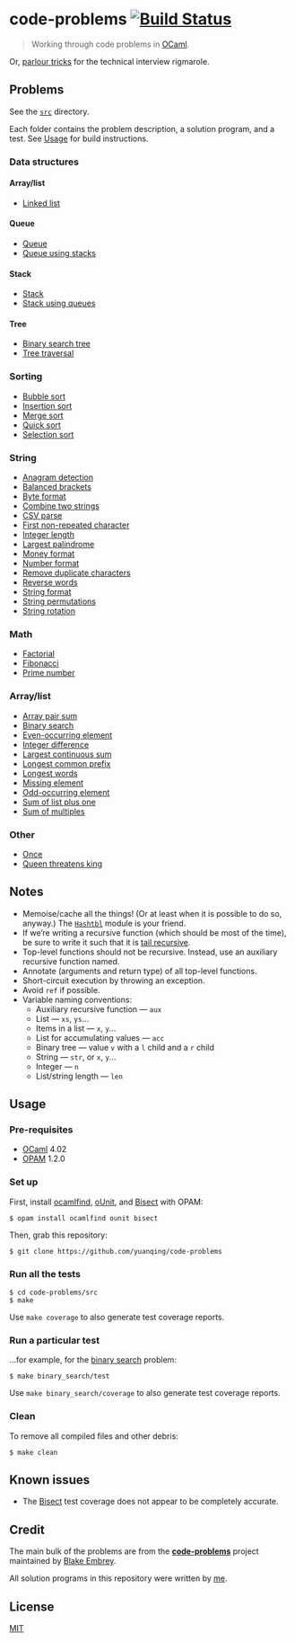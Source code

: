 # code-problems [![Build Status](https://img.shields.io/travis/yuanqing/code-problems.svg?branch=master&style=flat)](https://travis-ci.org/yuanqing/code-problems)

> Working through code problems in [OCaml](https://ocaml.org/).

Or, [parlour tricks](https://signalvnoise.com/posts/3071-why-we-dont-hire-programmers-based-on-puzzles-api-quizzes-math-riddles-or-other-parlor-tricks) for the technical interview rigmarole.

## Problems

See the [`src`](src) directory.

Each folder contains the problem description, a solution program, and a test. See [Usage](#usage) for build instructions.

### Data structures

#### Array/list

- [Linked list](src/linked_list)

#### Queue

- [Queue](src/queue)
- [Queue using stacks](src/queue_using_stacks)

#### Stack

- [Stack](src/stack)
- [Stack using queues](src/stack_using_queues)

#### Tree

- [Binary search tree](src/binary_search_tree)
- [Tree traversal](src/tree_traversal)

### Sorting

- [Bubble sort](src/bubble_sort)
- [Insertion sort](src/insertion_sort)
- [Merge sort](src/merge_sort)
- [Quick sort](src/quick_sort)
- [Selection sort](src/selection_sort)

### String

- [Anagram detection](src/anagram_detection)
- [Balanced brackets](src/balanced_brackets)
- [Byte format](src/byte_format)
- [Combine two strings](src/combine_two_strings)
- [CSV parse](src/csv_parse)
- [First non-repeated character](src/first_non_repeated_character)
- [Integer length](src/integer_length)
- [Largest palindrome](src/largest_palindrome)
- [Money format](src/money_format)
- [Number format](src/number_format)
- [Remove duplicate characters](src/remove_duplicate_characters)
- [Reverse words](src/reverse_words)
- [String format](src/string_format)
- [String permutations](src/string_permutations)
- [String rotation](src/string_rotation)

### Math

- [Factorial](src/factorial)
- [Fibonacci](src/fibonacci)
- [Prime number](src/prime_number)

### Array/list

- [Array pair sum](src/array_pair_sum)
- [Binary search](src/binary_search)
- [Even-occurring element](src/even_occurring_element)
- [Integer difference](src/integer_difference)
- [Largest continuous sum](src/largest_continuous_sum)
- [Longest common prefix](src/longest_common_prefix)
- [Longest words](src/longest_words)
- [Missing element](src/missing_element)
- [Odd-occurring element](src/odd_occurring_element)
- [Sum of list plus one](src/sum_of_list_plus_one)
- [Sum of multiples](src/sum_of_multiples)

### Other

- [Once](src/once)
- [Queen threatens king](src/queen_threatens_king)

## Notes

- Memoise/cache all the things! (Or at least when it is possible to do so, anyway.) The [`Hashtbl`](http://caml.inria.fr/pub/docs/manual-ocaml/libref/Hashtbl.html) module is your friend.
- If we&rsquo;re writing a recursive function (which should be most of the time), be sure to write it such that it is [tail recursive](https://ocaml.org/learn/tutorials/if_statements_loops_and_recursion.html#Tailrecursion).
- Top-level functions should not be recursive. Instead, use an auxiliary recursive function named.
- Annotate (arguments and return type) of all top-level functions.
- Short-circuit execution by throwing an exception.
- Avoid `ref` if possible.
- Variable naming conventions:
  - Auxiliary recursive function &mdash; `aux`
  - List &mdash; `xs`, `ys`&hellip;
  - Items in a list &mdash; `x`, `y`&hellip;
  - List for accumulating values &mdash; `acc`
  - Binary tree &mdash; value `v` with a `l` child and a `r` child
  - String &mdash; `str`, or `x`, `y`&hellip;
  - Integer &mdash; `n`
  - List/string length &mdash; `len`

## Usage

### Pre-requisites

- [OCaml](https://ocaml.org/) 4.02
- [OPAM](https://opam.ocaml.org) 1.2.0

### Set up

First, install [ocamlfind](https://opam.ocaml.org/packages/ocamlfind/ocamlfind.1.5.5/), [oUnit](https://opam.ocaml.org/packages/ounit/ounit.2.0.0/), and [Bisect](https://opam.ocaml.org/packages/bisect/bisect.1.3/) with OPAM:

```
$ opam install ocamlfind ounit bisect
```

Then, grab this repository:

```
$ git clone https://github.com/yuanqing/code-problems
```

### Run all the tests

```
$ cd code-problems/src
$ make
```

Use `make coverage` to also generate test coverage reports.

### Run a particular test

&hellip;for example, for the [binary search](src/binary_search) problem:

```
$ make binary_search/test
```

Use `make binary_search/coverage` to also generate test coverage reports.

### Clean

To remove all compiled files and other debris:

```
$ make clean
```

## Known issues

- The [Bisect](http://bisect.x9c.fr) test coverage does not appear to be completely accurate.

## Credit

The main bulk of the problems are from the [**code-problems**](https://github.com/blakeembrey/code-problems) project maintained by [Blake Embrey](https://github.com/blakeembrey).

All solution programs in this repository were written by [me](https://github.com/yuanqing).

## License

[MIT](LICENSE)
